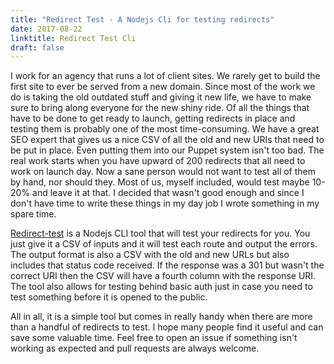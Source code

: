 ```yaml
---
title: "Redirect Test - A Nodejs Cli for testing redirects"
date: 2017-08-22
linktitle: Redirect Test Cli
draft: false
---
```


I work for an agency that runs a lot of client sites. We rarely get to build the first site to ever be served from a new domain. Since most of the work we do is taking the old outdated stuff and giving it new life, we have to make sure to bring along everyone for the new shiny ride. Of all the things that have to be done to get ready to launch, getting redirects in place and testing them is probably one of the most time-consuming. We have a great SEO expert that gives us a nice CSV of all the old and new URIs that need to be put in place. Even putting them into our Puppet system isn't too bad. The real work starts when you have upward of 200 redirects that all need to work on launch day. Now a sane person would not want to test all of them by hand, nor should they. Most of us, myself included, would test maybe 10-20% and leave it at that. I decided that wasn't good enough and since I don't have time to write these things in my day job I wrote something in my spare time.

[Redirect-test](https://github.com/cpitkin/redirect-test) is a Nodejs CLI tool that will test your redirects for you. You just give it a CSV of inputs and it will test each route and output the errors. The output format is also a CSV with the old and new URLs but also includes that status code received. If the response was a 301 but wasn't the correct URI then the CSV will have a fourth column with the response URI. The tool also allows for testing behind basic auth just in case you need to test something before it is opened to the public.

All in all, it is a simple tool but comes in really handy when there are more than a handful of redirects to test. I hope many people find it useful and can save some valuable time. Feel free to open an issue if something isn't working as expected and pull requests are always welcome.
